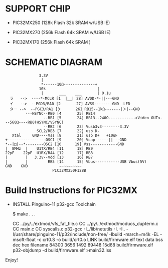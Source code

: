 # SUPPORT CHIP

* PIC32MX250 (128k Flash 32k SRAM w/USB IE)

* PIC32MX270 (256k Flash 64k SRAM w/USB IE)

* PIC32MX170 (256k Flash 64k SRAM )

# SCHEMATIC DIAGRAM


                   3.3V
                    |
                    *------10Ω--------------+
                   10k                       |
                    |       ___    ___       | 0.1u
      ラ   -->  ----*-MCLR [1  |__| 28] AVDD-*-||---GND
      イ   -->  --PGD3/RA0 [2       27] AVSS--------GND  LED
      ター -->  --PGC3/RA1 [3       26] RB15--1kΩ-------|＞|--GND
             ---HSYNC--RB0 [4       25] RB14
                     --RB1 [5       24] RB13--240Ω------------>Video OUT<---560Ω----RB0(HSYNC/VSYNC)
                     --RB2 [6       23] Vusb3v3--------3.3V
                  SCL2/RB3 [7       22] usb D-
       Xtal     GND----Vss [8       21] usb D+   +10uF
    +-----------------OSC1 [9       20] Vcap------||---GND
    *--|□|--*--------OSC2 [10      19] Vss------------GND
    |  8MHz  |    U1TX/RB4 [11      18] RB9
    22pF    22pF  U1RX/RA4 [12      17] RB8
    |        |   3.3v--Vdd [13      16] RB7
    |        |         RB5 [14      15] Vbus-----------USB Vbus(5V)
    GND    GND              ~~~~~~~~~~
                         PIC32MX250F128B
            

# Build Instructions for PIC32MX

* INSTALL Pinguino-11 p32-gcc Toolchain

     $ make
       .
       .
       .
    
    CC ../py/../extmod/vfs_fat_file.c
    CC ../py/../extmod/moduos_dupterm.c
    CC main.c
    CC syscalls.c
    p32-gcc -I../lib/netutils -I. -I.. -I/usr/share/pinguino-11/p32/include/non-free/ -Ibuild -march=m4k -EL -msoft-float  -c crt0.S -o build/crt0.o
    LINK build/firmware.elf
       text	   data	    bss	    dec	    hex	filename
      84300	   3656	   1492	  89448	  15d68	build/firmware.elf
    p32-objdump -d build/firmware.elf >main32.lss

Enjoy!

